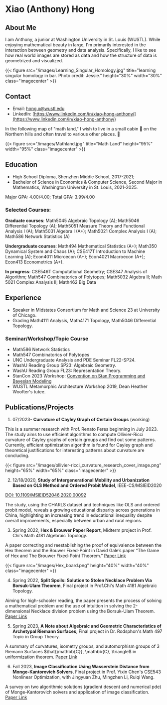 # Xiao (Anthony) Hong

## About Me
I am Anthony, a junior at Washington University in St. Louis (WUSTL). While enjoying mathematical beauty in large, I'm primarily interested in the interaction between geometry and data analysis. Specifically, I like to see how real world images are stored as data and how the structure of data is geometrized and visualized.

{{< figure src="/images/Learning_Singular_Homology.jpg" title="learning singular homology in bar. Photo credit: Jessie." height="30%" width="30%" class="imagecenter" >}}

## Contact
- Email: [hong.x@wustl.edu](mailto:hong.x@wustl.edu)
- LinkedIn: [https://www.linkedin.com/in/xiao-hong-anthony/](https://www.linkedin.com/in/xiao-hong-anthony/)

In the following map of "math land," I wish to live in a small cabin 🤔️ on the Northern hills and often travel to various other places. 🚶

{{< figure src="/images/Mathland.jpg" title="Math Land" height="95%" width="95%" class="imagecenter" >}}

## Education
- High School Diploma, Shenzhen Middle School, 2017-2021;
- Bachelor of Science in Economics & Computer Science, Second Major in Mathematics, Washington University in St. Louis, 2021-2025.

Major GPA: 4.00/4.00; Total GPA: 3.99/4.00

### Selected Courses:
**Graduate courses**:
Math5045 Algebraic Topology (A); Math5046 Differential Topology (A); Math5051 Measure Theory and Functional Analysis I (A); Math5031 Algebra I (A+); Math5021 Complex Analysis I (A); Math586 Network Statistics (A)

**Undergraduate courses**: Math494 Mathematical Statistics (A+); Math350 Dynamical System and Chaos (A); CSE417T Introduction to Machine Learning (A); Econ4011 Microecon (A+); Econ4021 Macroecon (A+); Econ413 Econometrics (A+).

**In progress**: CSE546T Computational Geometry; CSE347 Analysis of Algorithm; Math547 Combinatorics of Polytopes; Math5032 Algebra II; Math 5021 Complex Analysis II; Math462 Big Data

## Experience
- Speaker in Midstates Consortium for Math and Science 23 at University of Chicago.
- Grading Math4111 Analysis, Math4171 Topology, Math5046 Differential Topology.

### Seminar/Workshop/Topic Course
- Math586 Network Statistics
- Math547 Combinatorics of Polytopes
- UNC Undergraduate Analysis and PDE Seminar FL22-SP24.
- WashU Reading Group SP23: Algebraic Geometry.
- WashU Reading Group FL23: Representation Theory.
- StanCon 2023 Workshop: [Convention on Stan Programming and Bayesian Modeling](https://mc-stan.org/events/stancon2023/#tutorials)
- WUSTL Metamorphic Architecture Workshop 2019, Dean Heather Woofter's tutee.

## Publications/Projects

1. 07/2023- **Curvature of Cayley Graph of Certain Groups** (working)

This is a summer research with Prof. Renato Feres beginning in July 2023. The study aims to use efficient algorithms to compute Ollivier-Ricci curvature of Cayley graphs of certain groups and find out some patterns. Currently, efficient optimization algorithm is found for Cayley graph and theoretical justifications for interesting patterns about curvature are concluding.

{{< figure src="/images/ollivier-ricci_curvature_research_cover_image.png" height="65%" width="65%" class="imagecenter" >}}

<!---------------------------- seperation line ---------------------------->

2. 12/18/2020, **Study of Intergenerational Mobility and Urbanization Based on OLS Method and Ordered Probit Model**, IEEE-CS/MSIEID2020

[DOI: 10.1109/MSIEID52046.2020.00092](https://ieeexplore.ieee.org/abstract/document/9382602)

The study, using the CHARLS dataset and techniques like OLS and ordered probit model, reveals a growing educational disparity across generations in China, highlighting an increasing trend in educational inequality despite overall improvements, especially between urban and rural regions.
<!---------------------------- seperation line ---------------------------->

3. Spring 2022, **Hex & Brouwer Paper Report**, Midterm project in Prof. Chi's Math 4181 Algebraic Topology.

A paper correcting and reestablishing the proof of equivalence between the Hex theorem and the Bouwer Fixed-Point in David Gale’s paper “The Game of Hex and The Brouwer Fixed-Point Theorem.”
[Paper Link](/pdfs/4181_Hex_and_Brouwer.pdf)

{{< figure src="/images/Hex_board.png" height="40%" width="40%" class="imagecenter" >}}
<!---------------------------- seperation line ---------------------------->

4. Spring 2022, **Split Spoils: Solution to Stolen Necklace Problem Via Borsuk-Ulam Theorem**, Final project in Prof.Chi's Math 4181 Algebraic Topology.

Aiming for high-schooler reading, the paper presents the process of solving a mathematical problem and the use of intuition in solving the 2-dimensional Necklace division problem using the Borsuk-Ulam Theorem.
[Paper Link](/pdfs/4181_Necklace_Problem.pdf)
<!---------------------------- seperation line ---------------------------->

5. Spring 2023, **A Note about Algebraic and Geometric Characteristics of Archetypal Riemann Surfaces**, Final project in Dr. Rodsphon's Math 497 Topic in Group Theory.

A summary of curvatures, isometry groups, and automorphism groups of 3 Riemann Surfaces $\hat{\mathbb{C}}, \mathbb{C}, \triangle$ in uniformization theorem.
[Paper Link](/pdfs/497_A_Note_on_Algebraic_and_Geometric_Characteristics_of_Archetypal_Riemann_Surfaces.pdf)
<!---------------------------- seperation line ---------------------------->

6. Fall 2023, **Image Classification Using Wasserstein Distance from Monge-Kantorovich Solvers**, Final project in Prof. Yixin Chen's CSE543 Nonlinear Optimization, with Jingyuan Zhu, Mingzhen Li, Ruiqi Wang.

A survey on two algorithmic solutions (gradient descent and numerical pde) of Monge-Kantorovich solvers and application of image classification.
[Paper Link](/pdfs/543_Image_Classification_Using_W_dist.pdf)
